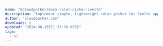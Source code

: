 ```yaml
---
name: "@cloudparker/easy-color-picker-svelte"
description: "Implement simple, lightweight color picker for Svelte applications."
author: "cloudparker.com"
downloads: 2
updated: "2024-08-16T11:35:38.063Z"
tags: 
  - ui
---
```

